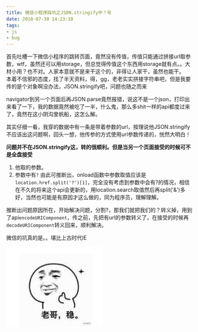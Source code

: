 ```yaml
---
title: 微信小程序踩坑之JSON.stringify中？号
date: 2018-07-30 14:23:18
tags: 
- js
- bug
---
```


首先吐槽一下微信小程序的跳转页面，竟然没有传值，传值只能通过拼接url取参数，wtf，虽然还可以用storage，但总觉得传值这个东西用storage就有点。。大材小用？也不对。人家本意就不是来干这个的，非得让人家干，虽然也能干。  
本着不信邪的态度，找了半天资料，得，gg，老老实实拼接字符串吧，但是我要传的是个对象啊没办法，JSON.stringify吧，问题也随之而来

navigator到另一个页面后再JSON.parse竟然报错，说这不是一个json，打印出来看了一下，我的数据竟然被吃了一半，什么鬼，那么多shit一样的api都度过来了，竟然在这小阴沟里帆船，这怎么解。

其实仔细一看，我穿的数据中有一条是带着参数的url，按理说他JSON.stringify不应该出这问题啊，回头一想，他传参的方式使用url参数传递的，恍然大明白！

**问题并不在JSON.stringify这，转的很顺利。但是当另一个页面接受的时候可不是全盘接受**  

1. 他取的参数。
2. 参数中有`?`
由此可推断出，onload函数中参数取值应该是`location.href.split('?')[1]`，完全没有考虑到参数中会有?的情况，相信在不久的将来这个api会更新的，用location.search取值然后再split('&')多好，当然也可能是有原因才这么做的，同为程序员，理解理解。

推断出问题原因所在，开始解决问题，分割?，那我们就把我们的？转义掉，用到了api`encodeURIComponent`，传之前，先把有url的参数转义了，在接受的时候再`decodeURIComponent`转义回来，顺利解决。

微信的坑真的是。。堪比上古时代IE

![](/assets/images/11264410-987eaa118aa4752e.jpg)
